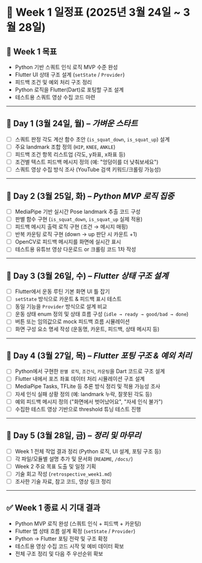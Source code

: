 # 📅 Week 1 일정표 (2025년 3월 24일 ~ 3월 28일)

## 🚩 Week 1 목표

- Python 기반 스쿼트 인식 로직 MVP 수준 완성  
- Flutter UI 상태 구조 설계 (`setState` / `Provider`)  
- 피드백 조건 및 예외 처리 구조 정리  
- Python 로직을 Flutter(Dart)로 포팅할 구조 설계  
- 테스트용 스쿼트 영상 수집 코드 마련  

---

## 📌 Day 1 (3월 24일, 월) – *가벼운 스타트*

- [ ] 스쿼트 판정 각도 계산 함수 초안 (`is_squat_down`, `is_squat_up`) 설계  
- [ ] 주요 landmark 조합 정의 (`HIP`, `KNEE`, `ANKLE`)  
- [ ] 피드백 조건 항목 리스트업 (각도, y좌표, x좌표 등)  
- [ ] 조건별 텍스트 피드백 메시지 정의 (예: "엉덩이를 더 낮춰보세요")  
- [ ] 스쿼트 영상 수집 방식 조사 (YouTube 검색 키워드/크롤링 가능성)  

---

## 📌 Day 2 (3월 25일, 화) – *Python MVP 로직 집중*

- [ ] MediaPipe 기반 실시간 Pose landmark 추출 코드 구성  
- [ ] 판별 함수 구현 (`is_squat_down`, `is_squat_up` 실제 적용)  
- [ ] 피드백 메시지 출력 로직 구현 (조건 → 메시지 매핑)  
- [ ] 반복 카운팅 로직 구현 (down → up 판단 시 카운트 +1)  
- [ ] OpenCV로 피드백 메시지를 화면에 실시간 표시  
- [ ] 테스트용 유튜브 영상 다운로드 or 크롤링 코드 1차 작성  

---

## 📌 Day 3 (3월 26일, 수) – *Flutter 상태 구조 설계*

- [ ] Flutter에서 운동 루틴 기본 화면 UI 틀 잡기  
- [ ] `setState` 방식으로 카운트 & 피드백 표시 테스트  
- [ ] 동일 기능을 `Provider` 방식으로 설계 비교  
- [ ] 운동 상태 enum 정의 및 상태 흐름 구성 (`idle → ready → good/bad → done`)  
- [ ] 버튼 또는 임의값으로 mock 피드백 흐름 시뮬레이션  
- [ ] 화면 구성 요소 명세 작성 (운동명, 카운트, 피드백, 상태 메시지 등)  

---

## 📌 Day 4 (3월 27일, 목) – *Flutter 포팅 구조 & 예외 처리*

- [ ] Python에서 구현한 `판별 로직`, `조건식`, `카운팅`을 Dart 코드로 구조 설계  
- [ ] Flutter 내에서 포즈 좌표 데이터 처리 시뮬레이션 구조 설계  
- [ ] MediaPipe Tasks, TFLite 등 추론 방식 정리 및 적용 가능성 조사  
- [ ] 자세 인식 실패 상황 정의 (예: landmark 누락, 잘못된 각도 등)  
- [ ] 예외 피드백 메시지 정의 ("화면에서 벗어났어요", "자세 인식 불가")  
- [ ] 수집한 테스트 영상 기반으로 threshold 튜닝 테스트 진행  

---

## 📌 Day 5 (3월 28일, 금) – *정리 및 마무리*

- [ ] Week 1 전체 작업 결과 정리 (Python 로직, UI 설계, 포팅 구조 등)  
- [ ] 각 파일/모듈별 설명 추가 및 문서화 (`README`, `/docs/`)  
- [ ] Week 2 주요 목표 도출 및 일정 기획  
- [ ] 기술 회고 작성 (`retrospective_week1.md`)  
- [ ] 조사한 기술 자료, 참고 코드, 영상 링크 정리  

---

## ✅ Week 1 종료 시 기대 결과

- Python MVP 로직 완성 (스쿼트 인식 + 피드백 + 카운팅)  
- Flutter 앱 상태 흐름 설계 확정 (`setState` / `Provider`)  
- Python → Flutter 포팅 전략 및 구조 확정  
- 테스트용 영상 수집 코드 시작 및 예비 데이터 확보  
- 전체 구조 정리 및 다음 주 우선순위 확보  